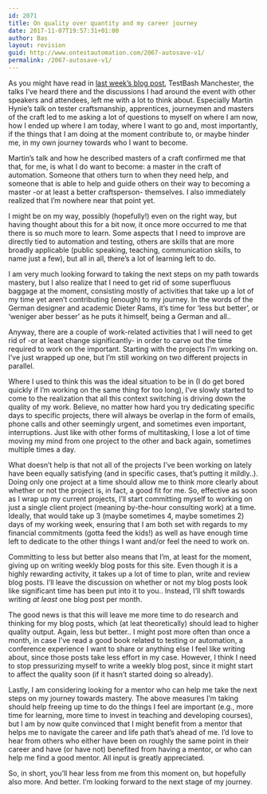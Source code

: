 ```yaml
---
id: 2071
title: On quality over quantity and my career journey
date: 2017-11-07T19:57:31+01:00
author: Bas
layout: revision
guid: http://www.ontestautomation.com/2067-autosave-v1/
permalink: /2067-autosave-v1/
---
```

As you might have read in <a href="https://www.ontestautomation.com/on-testbash-manchester/" rel="noopener" target="_blank">last week&#8217;s blog post</a>, TestBash Manchester, the talks I&#8217;ve heard there and the discussions I had around the event with other speakers and attendees, left me with a lot to think about. Especially Martin Hynie&#8217;s talk on tester craftsmanship, apprentices, journeymen and masters of the craft led to me asking a lot of questions to myself on where I am now, how I ended up where I am today, where I want to go and, most importantly, if the things that I am doing at the moment contribute to, or maybe hinder me, in my own journey towards who I want to become.

Martin&#8217;s talk and how he described masters of a craft confirmed me that that, for me, is what I do want to become: a master in the craft of automation. Someone that others turn to when they need help, and someone that is able to help and guide others on their way to becoming a master -or at least a better craftsperson- themselves. I also immediately realized that I&#8217;m nowhere near that point yet.

I might be on my way, possibly (hopefully!) even on the right way, but having thought about this for a bit now, it once more occurred to me that there is so much more to learn. Some aspects that I need to improve are directly tied to automation and testing, others are skills that are more broadly applicable (public speaking, teaching, communication skills, to name just a few), but all in all, there&#8217;s a lot of learning left to do.

I am very much looking forward to taking the next steps on my path towards mastery, but I also realize that I need to get rid of some superfluous baggage at the moment, consisting mostly of activities that take up a lot of my time yet aren&#8217;t contributing (enough) to my journey. In the words of the German designer and academic Dieter Rams, it&#8217;s time for &#8216;less but better&#8217;, or &#8216;weniger aber besser&#8217; as he puts it himself, being a German and all..

Anyway, there are a couple of work-related activities that I will need to get rid of -or at least change significantly- in order to carve out the time required to work on the important. Starting with the projects I&#8217;m working on. I&#8217;ve just wrapped up one, but I&#8217;m still working on two different projects in parallel.

Where I used to think this was the ideal situation to be in (I do get bored quickly if I&#8217;m working on the same thing for too long), I&#8217;ve slowly started to come to the realization that all this context switching is driving down the quality of my work. Believe, no matter how hard you try dedicating specific days to specific projects, there will always be overlap in the form of emails, phone calls and other seemingly urgent, and sometimes even important, interruptions. Just like with other forms of multitasking, I lose a lot of time moving my mind from one project to the other and back again, sometimes multiple times a day.

What doesn&#8217;t help is that not all of the projects I&#8217;ve been working on lately have been equally satisfying (and in specific cases, that&#8217;s putting it mildly..). Doing only one project at a time should allow me to think more clearly about whether or not the project is, in fact, a good fit for me. So, effective as soon as I wrap up my current projects, I&#8217;ll start committing myself to working on just a single client project (meaning by-the-hour consulting work) at a time. Ideally, that would take up 3 (maybe sometimes 4, maybe sometimes 2) days of my working week, ensuring that I am both set with regards to my financial commitments (gotta feed the kids!) as well as have enough time left to dedicate to the other things I want and/or feel the need to work on.

Committing to less but better also means that I&#8217;m, at least for the moment, giving up on writing weekly blog posts for this site. Even though it is a highly rewarding activity, it takes up a lot of time to plan, write and review blog posts. I&#8217;ll leave the discussion on whether or not my blog posts look like significant time has been put into it to you.. Instead, I&#8217;ll shift towards writing _at least_ one blog post per month.

The good news is that this will leave me more time to do research and thinking for my blog posts, which (at leat theoretically) should lead to higher quality output. Again, less but better.. I might post more often than once a month, in case I&#8217;ve read a good book related to testing or automation, a conference experience I want to share or anything else I feel like writing about, since those posts take less effort in my case. However, I think I need to stop pressurizing myself to write a weekly blog post, since it might start to affect the quality soon (if it hasn&#8217;t started doing so already).

Lastly, I am considering looking for a mentor who can help me take the next steps on my journey towards mastery. The above measures I&#8217;m taking should help freeing up time to do the things I feel are important (e.g., more time for learning, more time to invest in teaching and developing courses), but I am by now quite convinced that I might benefit from a mentor that helps me to navigate the career and life path that&#8217;s ahead of me. I&#8217;d love to hear from others who either have been on roughly the same point in their career and have (or have not) benefited from having a mentor, or who can help me find a good mentor. All input is greatly appreciated.

So, in short, you&#8217;ll hear less from me from this moment on, but hopefully also more. And better. I&#8217;m looking forward to the next stage of my journey.